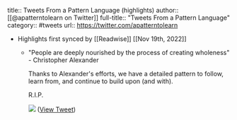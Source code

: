 title:: Tweets From a Pattern Language (highlights)
author:: [[@apatterntolearn on Twitter]]
full-title:: "Tweets From a Pattern Language"
category:: #tweets
url:: https://twitter.com/apatterntolearn

- Highlights first synced by [[Readwise]] [[Nov 19th, 2022]]
	- "People are deeply nourished by the process of creating wholeness" - Christopher Alexander
	  
	  Thanks to Alexander's efforts, we have a detailed pattern to follow, learn from, and continue to build upon (and with).
	  
	  R.I.P. 
	  
	  ![](https://pbs.twimg.com/media/FOJFsX0XIAIDCgU.jpg) ([View Tweet](https://twitter.com/apatterntolearn/status/1504852880964132875))